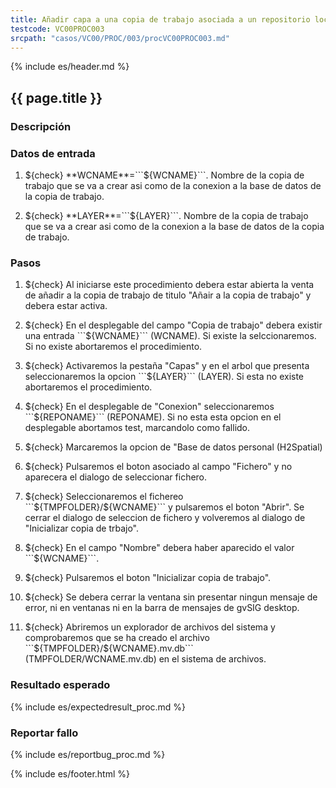 ```yaml
---
title: Añadir capa a una copia de trabajo asociada a un repositorio local en H2
testcode: VC00PROC003
srcpath: "casos/VC00/PROC/003/procVC00PROC003.md"
---
```


{% include es/header.md %}

## {{ page.title }}

### Descripción



### Datos de entrada

1. ${check} **WCNAME**=```${WCNAME}```. Nombre de la copia de trabajo que se va a crear asi como 
   de la conexion a la base de datos de la copia de trabajo. 

2. ${check} **LAYER**=```${LAYER}```. Nombre de la copia de trabajo que se va a crear asi como 
   de la conexion a la base de datos de la copia de trabajo. 

### Pasos

1. ${check} Al iniciarse este procedimiento debera estar abierta la venta de añadir a la copia de 
   trabajo de titulo "Añair a la copia de trabajo" y debera estar activa.

2. ${check} En el desplegable del campo "Copia de trabajo" debera existir una 
   entrada ```${WCNAME}``` (WCNAME). Si existe la selccionaremos. Si no existe
   abortaremos el procedimiento.
   
4. ${check} Activaremos la pestaña "Capas" y en el arbol que presenta seleccionaremos
    la opcion ```${LAYER}``` (LAYER). Si esta no existe abortaremos el procedimiento.

3. ${check} En el desplegable de "Conexion" seleccionaremos ```${REPONAME}``` (REPONAME). 
   Si no esta esta opcion en el desplegable abortamos test, marcandolo como fallido.

4. ${check} Marcaremos la opcion de "Base de datos personal (H2Spatial)

5. ${check} Pulsaremos el boton asociado al campo "Fichero" y no aparecera el dialogo de seleccionar
   fichero.
   
6. ${check} Seleccionaremos el fichereo ```${TMPFOLDER}/${WCNAME}``` y pulsaremos el boton "Abrir".
   Se cerrar el dialogo de seleccion de fichero y volveremos al dialogo de "Inicializar copia de trbajo".
   
7. ${check} En el campo "Nombre" debera haber aparecido el valor ```${WCNAME}```.

8. ${check} Pulsaremos el boton "Inicializar copia de trabajo".

9. ${check} Se debera cerrar la ventana sin presentar ningun mensaje de error,
   ni en ventanas ni en la barra de mensajes de gvSIG desktop.

10. ${check} Abriremos un explorador de archivos del sistema y comprobaremos que se ha creado el archivo 
    ```${TMPFOLDER}/${WCNAME}.mv.db``` (TMPFOLDER/WCNAME.mv.db)
    en el sistema de archivos.

### Resultado esperado

{% include es/expectedresult_proc.md %}

### Reportar fallo

{% include es/reportbug_proc.md %}

{% include es/footer.html %}
